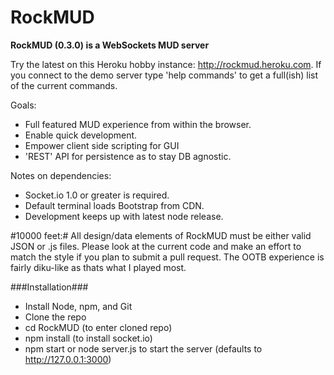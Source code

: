 RockMUD
===============================

**RockMUD (0.3.0) is a WebSockets MUD server**

Try the latest on this Heroku hobby instance: http://rockmud.heroku.com. If you connect to the demo server type 'help commands' to get a full(ish) list of the current commands.

Goals:
* Full featured MUD experience from within the browser.
* Enable quick development.
* Empower client side scripting for GUI
* 'REST' API for persistence as to stay DB agnostic.

Notes on dependencies: 
* Socket.io 1.0 or greater is required.
* Default terminal loads Bootstrap from CDN.
* Development keeps up with latest node release.

#10000 feet:#
All design/data elements of RockMUD must be either valid JSON or .js files. Please look at the current code and make an effort to match the style if you plan to submit a pull request. The OOTB experience is fairly diku-like as thats what I played most.

###Installation###
* Install Node, npm, and Git
* Clone the repo
* cd RockMUD (to enter cloned repo)
* npm install (to install socket.io)
* npm start or node server.js to start the server (defaults to http://127.0.0.1:3000)
